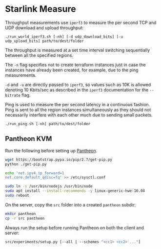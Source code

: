 # Starlink Measure

Throughput measurements use `iperf3` to measure the per second TCP and UDP download and upload throughput:
```
./run_world_iperf3.sh [-nh] [-d udp_download_bits] [-u udp_upload_bits] path/to/dest/folder
```

The throughput is measured at a set time interval switching sequentially between all the specified regions.

The `-n` flag specifies not to create terraform instances just in case the instances have already been
created, for example, due to the ping measurements.

`-d` and `-u` are directly passed to `iperf3`, so values such as 10K is allowed denoting 10 Kbits/sec as described
in the `iperf3` documentation for the `--bitrate` flag.

Ping is used to measure the per second latency in a continuous fashion. Ping is sent to all the region instances
simultaneously as they should not necessarily interfere with each other much due to sending small packets.
```
./run_ping.sh [-nh] path/to/dest/folder
```

## Pantheon KVM

Run the following before setting up [Pantheon](https://github.com/StanfordSNR/pantheon).

```bash
wget https://bootstrap.pypa.io/pip/2.7/get-pip.py
python ./get-pip.py
```
```bash
echo 'net.ipv4.ip_forward=1
net.core.default_qdisc=fq' >> /etc/sysctl.conf
```
```bash
sudo ln -s /usr/bin/nodejs /usr/bin/node
sudo apt install --install-recommends -y linux-generic-hwe-16.04
sudo reboot
```

On the server, copy the `src` folder into a created `pantheon` subdir:
```bash
mkdir pantheon
cp -r src pantheon
```

Always run the setup before running Pantheon on both the client and server:
```bash
src/experiments/setup.py [--all | --schemes "<cc1> <cc2> ..."]
```

